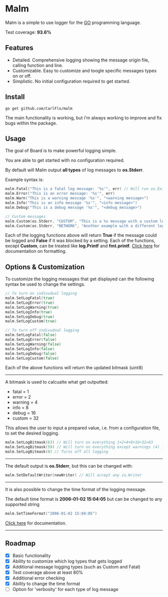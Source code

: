 # Malm

Malm is a simple to use logger for the [GO](https://golang.org/) programming language.

Test coverage: **93.6%**

## Features
- Detailed. Comprehensive logging showing the message origin file, calling function and line.
- Customizable. Easy to customize and toogle specific messages types on or off.
- Simplistic. No initial configuration required to get started.


## Install

```
go get github.com/CarlFlo/malm
```

The main functionality is working, but i'm always working to improve and fix bugs within the package.

## Usage

The goal of Board is to make powerful logging simple.

You are able to get started with no configuration required.

By default will Malm output **all types** of log messages to **os.Stderr**.


Example syntax is:
```go
malm.Fatal("This is a fatal log message: '%s'", err) // Will run os.Exit(1)
malm.Error("This is an error message: '%s'", err)
malm.Warn("This is a warning message '%s'", "<warning message>")
malm.Info("This is an info message '%s'", "<info message>")
malm.Debug("This is a debug message '%s'", "<debug message>")

// Custom messages
malm.Custom(os.Stderr, "CUSTOM", "This is a %s message with a custom log tag", "custom")
malm.Custom(os.Stderr, "NETWORK", "Another example with a different log tag")
```

Each of the logging functions above will return **True** if the message could be logged and **False** if it was blocked by a setting. Each of the functions, except **Custom**, can be treated like **log.Printf** and **fmt.printf**. [Click here](https://golang.org/pkg/fmt/) for documentation on formatting.

## Options & Customization

To customize the logging messages that get displayed can the following syntax be used to change the settings.

```go
// To turn on indivudual logging
malm.SetLogFatal(true)
malm.SetLogError(true)
malm.SetLogWarning(true)
malm.SetLogInfo(true)
malm.SetLogDebug(true)
malm.SetLogCustom(true)

// To turn off indivudual logging
malm.SetLogFatal(false)
malm.SetLogError(false)
malm.SetLogWarning(false)
malm.SetLogInfo(false)
malm.SetLogDebug(false)
malm.SetLogCustom(false)
```
Each of the above functions will return the updated bitmask (uint8)

---

A bitmask is used to calcualte what get outputted:
* fatal = 1
* error = 2
* warning = 4
* info = 8
* debug = 16
* custom = 32

This allows the user to input a prepared value, i.e. from a configuration file, to set the desired logging.
```go
malm.SetLogBitmask(63) // Will turn on everything 1+2+4+8+16+32=63
malm.SetLogBitmask(59) // Will turn on everything except warnings (4) 1+2+8+16+32=59
malm.SetLogBitmask(0) // Turns off all logging
```

---

The default output is **os.Stderr**, but this can be changed with:
```go
malm.SetDefaultWriter(newWriter) // Will accept any io.Writer
```

---

It is also possible to change the time format of the logging message.

The default time format is **2006-01-02 15:04:05** but can be changed to any supported string

```go
malm.SetTimeFormat("2006-01-02 15:04:05")
```
[Click here](https://golang.org/pkg/time/) for documentation. 

---

## Roadmap
- [X] Basic functionality
- [X] Ability to customize which log types that gets logged
- [X] Additional message logging types (such as Custom and Fatal)
- [X] Test coverage above at least 80%
- [X] Additional error checking
- [X] Ability to change the time format
- [ ] Option for 'verbosity' for each type of log message
